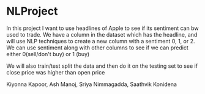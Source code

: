 # NLProject

In this project I want to use headlines of Apple to see if its sentiment can bw used to trade. 
We have a column in the dataset which has the headline, and will use NLP techniques to create a new column with a sentiment 0, 1, or 2.
We can use sentiment along with other columns to see if we can predict either 0(sell/don't buy) or 1 (buy)

We will also train/test split the data and then do it on the testing set to see if close price was higher than open price

Kiyonna Kapoor, Ash Manoj, Sriya Nimmagadda, Saathvik Konidena